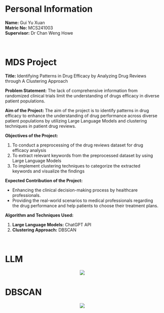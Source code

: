 # Personal Information
**Name:** Gui Yu Xuan <br>
**Matric No:** MCS241003 <br>
**Supervisor:** Dr Chan Weng Howe

<br>

# MDS Project
**Title:** 
Identifying Patterns in Drug Efficacy by Analyzing Drug Reviews through A Clustering Approach

**Problem Statement:**
The lack of comprehensive information from randomized clinical trials limit the understanding of drugs efficacy in diverse patient populations. 

**Aim of the Project:**
The aim of the project is to identify patterns in drug efficacy to enhance the understanding of drug performance across diverse patient populations by utilizing Large Language Models and clustering techniques in patient drug reviews.

**Objectives of the Project:**
1.	To conduct a preprocessing of the drug reviews dataset for drug efficacy analysis
2.	To extract relevant keywords from the preprocessed dataset by using Large Language Models
3.	To implement clustering techniques to categorize the extracted keywords and visualize the findings

**Expected Contribution of the Project:**
- Enhancing the clinical decision-making process by healthcare professionals.
- Providing the real-world scenarios to medical professionals regarding the drug performance and help patients to choose their treatment plans.

**Algorithm and Techniques Used:**
1. **Large Language Models:** ChatGPT API
2. **Clustering Approach:** DBSCAN

<br>

# **LLM**
<div align="center"><img src="https://github.com/drshahizan/research-design/edit/main/proposal/proposal24251/wyu04/images/Picture2.png)"></div>

# **DBSCAN**
<div align="center"><img src="https://github.com/drshahizan/research-design/edit/main/proposal/proposal24251/wyu04/images/Picture1.png)"></div>
